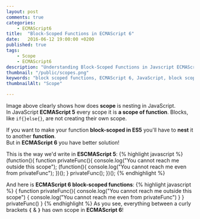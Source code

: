 ```yaml
---
layout: post
comments: true
categories:
    - ECMAScript6
title:  "Block-Scoped Functions in ECMAScript 6"
date:   2016-06-12 19:00:00 +0200
published: true
tags: 
    - Scope
    - ECMAScript6
description: "Understanding Block-Scoped Functions in Javscript ECMAScript 6. Comparsion of block-scoped functions in ES5 vs ES6"
thumbnail: "/public/scopes.png"
keywords: "block scoped functions, ECMAScript 6, JavaScript, block scoping, scope, context"
thumbnailAlt: "Scope"

---
```


Image above clearly shows how does **scope** is nesting in JavaScript. <br/>
In JavaScript **ECMAScript 5** every scope it is **a scope of function**. Blocks, like `if{}else{}`, are not creating their own scope.

If you want to make your function **block-scoped in ES5** you'll have to **nest** it to another **function**. <br/>
But in **ECMAScript 6** you have better solution!
<!--more-->

This is the way we'd write in **ESCMAScript 5**:
{% highlight javascript %}
    (function(){
        function privateFunc(){
            console.log("You cannot reach me outside this scope");
            (function(){
                console.log("You cannot reach me even from privateFunc");
            })();
        }
        privateFunc();
    })();
{% endhighlight %}
    
And here is **ECMAScript 6 block-scoped functions**:
{% highlight javascript %}
    {
        function privateFunc(){
            console.log("You cannot reach me outside this scope")
            {
                console.log("You cannot reach me even from privateFunc")
            }
        }
        privateFunc()
    }
{% endhighlight %}
As you see, everything between a curly brackets **`{`** & **`}`**  has own scope in **ECMAScript 6**!